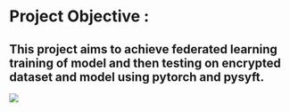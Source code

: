 # Project Objective :   
## This project aims to achieve federated learning training of model and then testing on encrypted dataset and model using pytorch and pysyft.

![](google.gif)
